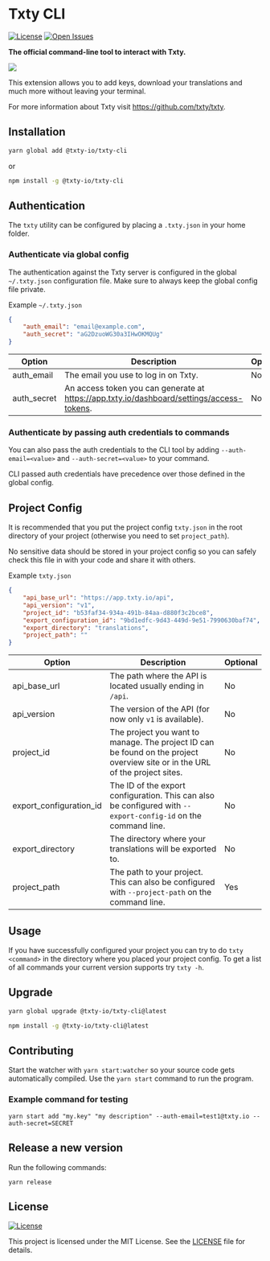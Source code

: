 # Txty CLI

[![License](https://img.shields.io/github/license/txty-io/txty-cli.svg)](https://img.shields.io/github/license/txty-io/txty-cli.svg) [![Open Issues](https://img.shields.io/github/issues-raw/txty-io/txty-cli.svg)](https://img.shields.io/github/issues-raw/txty-io/txty-cli.svg)

**The official command-line tool to interact with Txty.**

![](https://github.com/txty-io/txty-cli/preview.gif)

This extension allows you to add keys, download your translations and much more without leaving your terminal.

For more information about Txty visit https://github.com/txty/txty.

## Installation

```sh
yarn global add @txty-io/txty-cli
```

or

```sh
npm install -g @txty-io/txty-cli
```

## Authentication

The `txty` utility can be configured by placing a `.txty.json` in your home folder.

### Authenticate via global config

The authentication against the Txty server is configured in the global `~/.txty.json` configuration file. Make sure to always keep the global config file private.

Example `~/.txty.json`

```json
{
    "auth_email": "email@example.com",
    "auth_secret": "aG2DzuoWG30a3IHwOKMQUg"
}
```

| Option      | Description                                                                                     | Optional |
| ----------- | ----------------------------------------------------------------------------------------------- | -------- |
| auth_email  | The email you use to log in on Txty.                                                       | No       |
| auth_secret | An access token you can generate at https://app.txty.io/dashboard/settings/access-tokens. | No       |

### Authenticate by passing auth credentials to commands

You can also pass the auth credentials to the CLI tool by adding `--auth-email=<value>` and `--auth-secret=<value>` to your command.

CLI passed auth credentials have precedence over those defined in the global config.

## Project Config

It is recommended that you put the project config `txty.json` in the root directory of your project (otherwise you need to set `project_path`).

No sensitive data should be stored in your project config so you can safely check this file in with your code and share it with others.

Example `txty.json`

```json
{
    "api_base_url": "https://app.txty.io/api",
    "api_version": "v1",
    "project_id": "b53faf34-934a-491b-84aa-d880f3c2bce8",
    "export_configuration_id": "9bd1edfc-9d43-449d-9e51-7990630baf74",
    "export_directory": "translations",
    "project_path": ""
}
```

| Option                  | Description                                                                                                                  | Optional |
| ----------------------- | ---------------------------------------------------------------------------------------------------------------------------- | -------- |
| api_base_url            | The path where the API is located usually ending in `/api`.                                                                  | No       |
| api_version             | The version of the API (for now only `v1` is available).                                                                     | No       |
| project_id              | The project you want to manage. The project ID can be found on the project overview site or in the URL of the project sites. | No       |
| export_configuration_id | The ID of the export configuration. This can also be configured with `--export-config-id` on the command line.               | No       |
| export_directory        | The directory where your translations will be exported to.                                                                   | No       |
| project_path            | The path to your project. This can also be configured with `--project-path` on the command line.                             | Yes      |

## Usage

If you have successfully configured your project you can try to do `txty <command>` in the directory where you placed your project config. To get a list of all commands your current version supports try `txty -h`.

## Upgrade

```sh
yarn global upgrade @txty-io/txty-cli@latest
```

```sh
npm install -g @txty-io/txty-cli@latest
```

## Contributing

Start the watcher with `yarn start:watcher` so your source code gets automatically compiled.
Use the `yarn start` command to run the program.

### Example command for testing

`yarn start add "my.key" "my description" --auth-email=test1@txty.io --auth-secret=SECRET`

## Release a new version

Run the following commands:

```
yarn release
```

## License

[![License](https://img.shields.io/github/license/txty-io/txty-cli.svg)](https://img.shields.io/github/license/txty-io/txty-cli.svg)

This project is licensed under the MIT License. See the [LICENSE](LICENSE) file for details.
